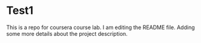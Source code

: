 # Test1
This is a repo for coursera course lab.
I am editing the README file. Adding some more details about the project description.
